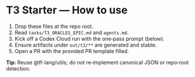 # T3 Starter — How to use

1) Drop these files at the repo root.
2) Read `tasks/T3_ORACLES_EPIC.md` and `agents.md`.
3) Kick off a Codex Cloud run with the one‑pass prompt (below).
4) Ensure artifacts under `out/t3/**` are generated and stable.
5) Open a PR with the provided PR template filled.

**Tip:** Reuse @tf-lang/utils; do not re‑implement canonical JSON or repo‑root detection.

